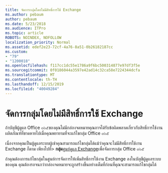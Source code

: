 ```yaml
---
title: จัดการกลุ่มโดยไม่มีสิทธิ์การใช้ Exchange
ms.author: pebaum
author: pebaum
ms.date: 5/23/2018
ms.audience: ITPro
ms.topic: article
ROBOTS: NOINDEX, NOFOLLOW
localization_priority: Normal
ms.assetid: edef2e23-72cf-4a76-8a51-0b26182187cc
ms.custom:
- "79"
- "1200018"
ms.openlocfilehash: f117cc1dc55e1786a9f6bc500314877e97df3f5e
ms.sourcegitcommit: 0f0186044a3597e42ad14c32ca58e7224344dcfa
ms.translationtype: MT
ms.contentlocale: th-TH
ms.lasthandoff: 12/15/2019
ms.locfileid: "40049284"
---
```

# <a name="manage-a-group-without-an-exchange-license"></a>จัดการกลุ่มโดยไม่มีสิทธิ์การใช้ Exchange

ถ้าบัญชีผู้ดูแล Office ๓๖๕ของคุณไม่มีกล่องจดหมายคุณอาจได้รับข้อผิดพลาดเกี่ยวกับสิทธิ์การใช้งานผลิตภัณฑ์ที่ขาดหายไปเมื่อคุณพยายามที่จะแก้ไขกลุ่ม Office ๓๖๕
  
เนื่องจากคุณเป็นผู้ดูแลระบบผู้เช่าคุณสามารถแก้ไขกลุ่มได้แม้ว่าคุณจะไม่มีสิทธิ์การใช้งาน Exchange ก็ตาม เพียงไปที่\> **กลุ่ม**[ศูนย์ดูแล Exchange](https://outlook.office365.com/ecp.aspx)เพื่อจัดการกลุ่ม Office ๓๖๕
  
ถ้าคุณต้องการแก้ไขกลุ่มในศูนย์การจัดการให้เพิ่มสิทธิ์การใช้งาน Exchange ลงในบัญชีผู้ดูแลระบบของคุณ คุณต้องรอจนกว่ากล่องจดหมายจะถูกสร้างขึ้นอย่างเต็มที่ก่อนที่คุณจะสามารถแก้ไขกลุ่มได้
  